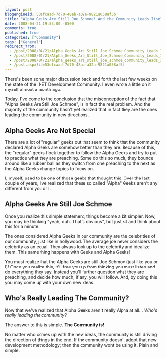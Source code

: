 ```yaml
---
layout: post
blogengineid: 53efcaad-7d70-48ab-a32a-9821a058af5b
title: "Alpha Geeks Are Still Joe Schmoe! And the Community Leads Itself."
date: 2008-04-21 19:53:00 -0500
comments: true
published: true
categories: ["Community"]
tags: ["General"]
redirect_from: 
  - /post/2008/04/21/Alpha_Geeks_Are_Still_Joe_Schmoe_Community_Leads_Itself.aspx
  - /post/2008/04/21/Alpha_Geeks_Are_Still_Joe_Schmoe_Community_Leads_Itself
  - /post/2008/04/21/alpha_geeks_are_still_joe_schmoe_community_leads_itself
  - /post.aspx?id=53efcaad-7d70-48ab-a32a-9821a058af5b
---
```


There's been some major discussion back and forth the last few weeks on the state of the .NET Development Community. I even wrote a little on it myself almost a month ago.

Today, I've come to the conclusion that the misconception of the fact that "Alpha Geeks Are Still Joe Schmoe", is in fact the real problem. And the majority of the community hasn't yet realized that in fact they are the ones leading the community in new directions.

## Alpha Geeks Are Not Special

There are a lot of "regular" geeks out that seem to think that the community declared Alpha Geeks are somehow better than they are. Because of this, the "regular" geeks flock together to follow the Alpha Geeks and try to put to practice what they are preaching. Some do this so much, they bounce around like a rubber ball as they switch from one preaching to the next as the Alpha Geeks change topics to focus on.

I, myself, used to be one of those geeks that thought this. Over the last couple of years, I've realized that these so called "Alpha" Geeks aren't any different from you or I.

## Alpha Geeks Are Still Joe Schmoe

Once you realize this simple statement, things become a bit simpler. Now, you may be thinking "yeah, duh. That's obvious", but just sit and think about this for a minute.

The ones considered Alpha Geeks in our community are the celebrities of our community, just like in hollywood. The average joe never considers the celebrity as an equal. They always look up to the celebrity and idealize them. This same thing happens with Geeks and Alpha Geeks!

You must realize that the Alpha Geeks are still Joe Schmoe (just like you or I)! Once you realize this, it'll free you up from thinking you must listen and do everything they say. Instead you'll further question what they are preaching, and decide how much, if any, you will follow. And, by doing this you may come up with your own new ideas.

## Who's Really Leading The Community?

Now that we've realized that Alpha Geeks aren't really Alpha at all... *Who's really leading the community?*

The answer to this is simple. **The Community is!**

No matter who comes up with the new ideas, the community is still driving the direction of things in the end. If the community doesn't adopt that new development methodology; then the community wont be using it. Plain and simple.
